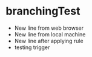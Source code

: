 # branchingTest
- New line from web browser
- New line from local machine
- New line after applying rule
- testing trigger
